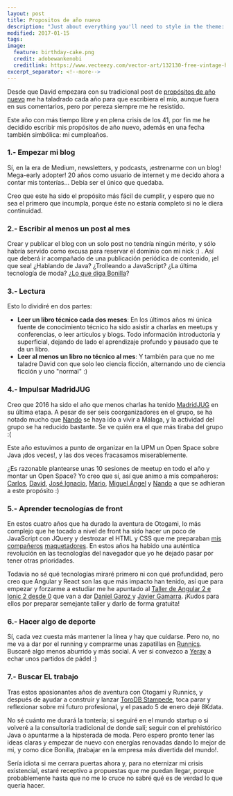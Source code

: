 ```yaml
---
layout: post
title: Propositos de año nuevo
description: "Just about everything you'll need to style in the theme: headings, paragraphs, blockquotes, tables, code blocks, and more."
modified: 2017-01-15
tags: 
image:
  feature: birthday-cake.png
  credit: adobewankenobi
  creditlink: https://www.vecteezy.com/vector-art/132130-free-vintage-hand-drawn-birthday-cake-background
excerpt_separator: <!--more-->
---
```


Desde que David empezara con su tradicional post de [propósitos de año nuevo](http://www.bonillaware.com/objetivos-para-2017) me ha taladrado cada año para que escribiera el mío, 
aunque fuera en sus comentarios, pero por pereza siempre me he resistido. 

Este año con más tiempo libre y en plena crisis de los 41, por fin me he decidido escribir mis propósitos de año nuevo, además en una fecha también simbólica: mi cumpleaños.

<!--more-->

### 1.- Empezar mi blog
Sí, en la era de Medium, newsletters, y podcasts, ¡estrenarme con un blog! Mega-early adopter! 20 años como usuario de internet y me decido ahora a contar mis tonterías... Debía ser el único que quedaba.

Creo que este ha sido el propósito más fácil de cumplir, y espero que no sea el primero que incumpla, porque éste no estaría completo si no le diera continuidad.

### 2.- Escribir al menos un post al mes
Crear y publicar el blog con un solo post no tendría ningún mérito, y sólo habría servido como excusa para reservar el dominio con mi nick :) . Así que deberá ir acompañado de una publicación periódica de contenido, ¡el que sea! ¿Hablando de Java? ¿Trolleando a JavaScript? ¿La última tecnología de moda?  ¿[Lo que diga Bonilla](https://twitter.com/search?f=tweets&vertical=default&q=lo%20que%20diga%20molpe)?

### 3.- Lectura
Esto lo dividiré en dos partes:

 - **Leer un libro técnico cada dos meses**: En los últimos años mi única fuente de conocimiento técnico ha sido asistir a charlas en meetups y conferencias, o leer artículos y blogs. Todo información introductoria y superficial, dejando de lado el aprendizaje profundo y pausado que te da un libro.
 - **Leer al menos un libro no técnico al mes**: Y también para que no me taladre David con que solo leo ciencia ficción, alternando uno de ciencia ficción y uno "normal" :)

### 4.- Impulsar MadridJUG
Creo que 2016 ha sido el año que menos charlas ha tenido [MadridJUG](https://www.meetup.com/es-ES/MadridJUG/) en su última etapa. 
A pesar de ser seis coorganizadores en el grupo, se ha notado mucho que [Nando](https://twitter.com/Mr_Solo) se haya ido a vivir a Málaga, y la actividad del grupo se ha reducido bastante. Se ve quién era el que más tiraba del grupo :(

Este año estuvimos a punto de organizar en la UPM un Open Space sobre Java ¡dos veces!, y las dos veces fracasamos miserablemente.

¿Es razonable plantearse unas 10 sesiones de meetup en todo el año y montar un Open Space? Yo creo que sí, así que animo a mis compañeros: [Carlos](https://twitter.com/csierrandres), [David](https://twitter.com/dgomezg), [José Ignacio](https://twitter.com/jidtuit), [Mario](https://twitter.com/thedoc), [Miguel Ángel](https://twitter.com/miguelinlas3) y [Nando](https://twitter.com/Mr_Solo) a que se adhieran a este propósito :)

### 5.- Aprender tecnologías de front
En estos cuatro años que ha durado la aventura de Otogami, lo más complejo que he tocado a nivel de front ha sido hacer un poco de JavaScript con JQuery y destrozar el HTML y CSS que me preparaban [mis](http://lapersonnalite.com/) [compañeros](https://twitter.com/demianpt) [maquetadores](https://twitter.com/oneeyedman). En estos años ha habido una auténtica revolución en las tecnologías del navegador que yo he dejado pasar por tener otras prioridades. 

Todavía no sé qué tecnologías miraré primero ni con qué profundidad, pero creo que Angular y React son las que más impacto han tenido, así que para empezar y forzarme a estudiar me he apuntado al [Taller de Angular 2 e Ionic 2 desde 0](https://www.meetup.com/es-ES/madridjs/events/236300297/) que van a dar [Daniel Garoz ](https://twitter.com/SoySrHuevo) y [Javier Gamarra](https://twitter.com/nhpatt). ¡Kudos para ellos por preparar semejante taller y darlo de forma gratuita!

### 6.- Hacer algo de deporte 
Sí, cada vez cuesta más mantener la línea y hay que cuidarse. Pero no, no me va a dar por el running y comprarme unas zapatillas en [Runnics](https://www.runnics.com/). Buscaré algo menos aburrido y más social. A ver si convezco a [Yeray](https://twitter.com/ydarias) a echar unos partidos de pádel :)

### 7.- Buscar EL trabajo 
Tras estos apasionantes años de aventura con Otogami y Runnics, y después de ayudar a construir y lanzar [ToroDB Stampede](https://www.torodb.com/), toca parar y reflexionar sobre mi futuro profesional, y el pasado 5 de enero dejé 8Kdata. 

No sé cuánto me durará la tontería; si seguiré en el mundo startup o si volveré a la consultoría tradicional de donde salí; seguir con el prehistórico Java o apuntarme a la hipsterada de moda. Pero espero pronto tener las ideas claras y empezar de nuevo con energías renovadas dando lo mejor de mi, y como dice Bonilla, ¡trabajar en la empresa más divertida del mundo!.

Sería idiota si me cerrara puertas ahora y, para no eternizar mi crisis existencial, estaré receptivo a propuestas que me puedan llegar, porque probablemente hasta que no me lo cruce no sabré qué es de verdad lo que quería hacer. 
